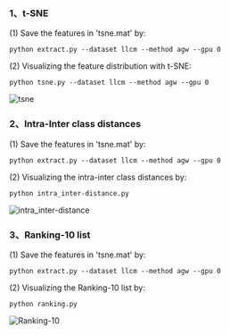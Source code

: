 ### 1、t-SNE

(1) Save the features in 'tsne.mat' by:
```
python extract.py --dataset llcm --method agw --gpu 0
```

(2) Visualizing the feature distribution with t-SNE:
```
python tsne.py --dataset llcm --method agw --gpu 0
```
![tsne](https://github.com/ZYK100/LLCM/blob/main/Visualization/imgs/tsne_0.jpg)


### 2、Intra-Inter class distances

(1) Save the features in 'tsne.mat' by:
```
python extract.py --dataset llcm --method agw --gpu 0
```

(2) Visualizing the intra-inter class distances by:
```
python intra_inter-distance.py
```
![intra_inter-distance](https://github.com/ZYK100/LLCM/blob/main/Visualization/imgs/intra_inter.jpg)

### 3、Ranking-10 list

(1) Save the features in 'tsne.mat' by:
```
python extract.py --dataset llcm --method agw --gpu 0
```

(2) Visualizing the Ranking-10 list by:
```
python ranking.py
```
![Ranking-10](https://github.com/ZYK100/LLCM/blob/main/Visualization/imgs/ranking.jpg)
